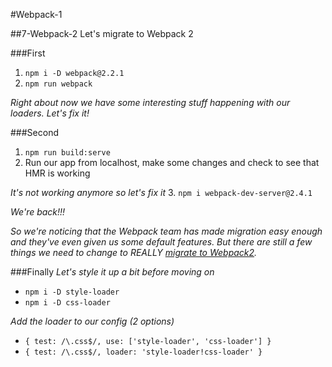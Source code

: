 #Webpack-1

##7-Webpack-2
Let's migrate to Webpack 2

###First
1. `npm i -D webpack@2.2.1`
2. `npm run webpack`

*Right about now we have some interesting stuff happening with our loaders. Let's fix it!*

###Second
1. `npm run build:serve`
2. Run our app from localhost, make some changes and check to see that HMR is working

*It's not working anymore so let's fix it*
3. `npm i webpack-dev-server@2.4.1`

*We're back!!!*

*So we're noticing that the Webpack team has made migration easy enough and they've even given us some default features. But there are still a few things we need to change to REALLY [migrate to Webpack2](https://webpack.js.org/guides/migrating/#module-loaders-is-now-module-rules).*

###Finally
*Let's style it up a bit before moving on*
- `npm i -D style-loader`
- `npm i -D css-loader`

*Add the loader to our config (2 options)*
- `{ test: /\.css$/, use: ['style-loader', 'css-loader'] }`
- `{ test: /\.css$/, loader: 'style-loader!css-loader' }`
